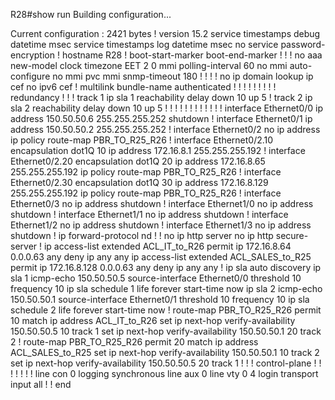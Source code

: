 R28#show run
Building configuration...

Current configuration : 2421 bytes
!
version 15.2
service timestamps debug datetime msec
service timestamps log datetime msec
no service password-encryption
!
hostname R28
!
boot-start-marker
boot-end-marker
!
!
!
no aaa new-model
clock timezone EET 2 0
mmi polling-interval 60
no mmi auto-configure
no mmi pvc
mmi snmp-timeout 180
!
!
!
!
no ip domain lookup
ip cef
no ipv6 cef
!
multilink bundle-name authenticated
!
!
!
!
!
!
!
!
!
redundancy
!
!
!
track 1 ip sla 1 reachability
 delay down 10 up 5
!
track 2 ip sla 2 reachability
 delay down 10 up 5
!
!
!
!
!
!
!
!
!
!
!
!
interface Ethernet0/0
 ip address 150.50.50.6 255.255.255.252
 shutdown
!
interface Ethernet0/1
 ip address 150.50.50.2 255.255.255.252
!
interface Ethernet0/2
 no ip address
 ip policy route-map PBR_TO_R25_R26
!
interface Ethernet0/2.10
 encapsulation dot1Q 10
 ip address 172.16.8.1 255.255.255.192
!
interface Ethernet0/2.20
 encapsulation dot1Q 20
 ip address 172.16.8.65 255.255.255.192
 ip policy route-map PBR_TO_R25_R26
!
interface Ethernet0/2.30
 encapsulation dot1Q 30
 ip address 172.16.8.129 255.255.255.192
 ip policy route-map PBR_TO_R25_R26
!
interface Ethernet0/3
 no ip address
 shutdown
!
interface Ethernet1/0
 no ip address
 shutdown
!
interface Ethernet1/1
 no ip address
 shutdown
!
interface Ethernet1/2
 no ip address
 shutdown
!
interface Ethernet1/3
 no ip address
 shutdown
!
ip forward-protocol nd
!
!
no ip http server
no ip http secure-server
!
ip access-list extended ACL_IT_to_R26
 permit ip 172.16.8.64 0.0.0.63 any
 deny   ip any any
ip access-list extended ACL_SALES_to_R25
 permit ip 172.16.8.128 0.0.0.63 any
 deny   ip any any
!
ip sla auto discovery
ip sla 1
 icmp-echo 150.50.50.5 source-interface Ethernet0/0
 threshold 10
 frequency 10
ip sla schedule 1 life forever start-time now
ip sla 2
 icmp-echo 150.50.50.1 source-interface Ethernet0/1
 threshold 10
 frequency 10
ip sla schedule 2 life forever start-time now
!
route-map PBR_TO_R25_R26 permit 10
 match ip address ACL_IT_to_R26
 set ip next-hop verify-availability 150.50.50.5 10 track 1
 set ip next-hop verify-availability 150.50.50.1 20 track 2
!
route-map PBR_TO_R25_R26 permit 20
 match ip address ACL_SALES_to_R25
 set ip next-hop verify-availability 150.50.50.1 10 track 2
 set ip next-hop verify-availability 150.50.50.5 20 track 1
!
!
!
control-plane
!
!
!
!
!
!
!
line con 0
 logging synchronous
line aux 0
line vty 0 4
 login
 transport input all
!
!
end
